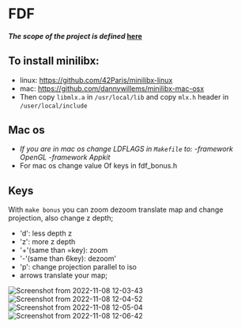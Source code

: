 # FDF

#### *The scope of the project is defined* [here](https://cdn.intra.42.fr/pdf/pdf/52998/en.subject.pdf)

## **To install minilibx:**
- linux: https://github.com/42Paris/minilibx-linux
- mac: https://github.com/dannywillems/minilibx-mac-osx
- Then copy `libmlx.a` in `/usr/local/lib` and copy `mlx.h` header in `/user/local/include`

## **Mac os**
- *If you are in mac os change LDFLAGS in `Makefile` to:   -framework OpenGL -framework Appkit*
- For mac os change value Of keys in fdf_bonus.h

## **Keys**
With `make bonus` you can zoom dezoom translate map and change projection, also change z depth;

* 'd': less depth z
* 'z': more z depth
* '+'(same than =key): zoom
* '-'(same than 6key): dezoom'
* 'p': change projection parallel to iso
* arrows translate your map;




![Screenshot from 2022-11-08 12-03-43](https://user-images.githubusercontent.com/43377611/200549406-872163da-1acf-4134-aa72-615072e55c6d.png)
![Screenshot from 2022-11-08 12-04-52](https://user-images.githubusercontent.com/43377611/200549551-df1c4579-6dbd-4b66-b1dc-43e3f5d385ce.png)
![Screenshot from 2022-11-08 12-05-04](https://user-images.githubusercontent.com/43377611/200549556-92b3f7b8-7929-41d4-8274-28bd06d64181.png)
![Screenshot from 2022-11-08 12-06-42](https://user-images.githubusercontent.com/43377611/200549561-21efb061-51c5-47bc-a8a9-2f3f54ce49aa.png)
